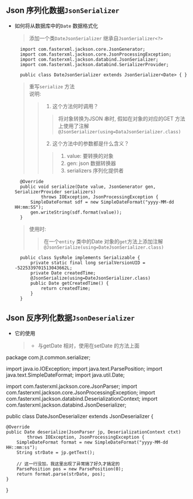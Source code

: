 

## Json 序列化数据`JsonSerializer`

- 如何将从数据库中的`Date` 数据格式化
    > 添加一个类`DateJsonSerializer` 继承自`JsonSerializer<?>`
    
        import com.fasterxml.jackson.core.JsonGenerator;
        import com.fasterxml.jackson.core.JsonProcessingException;
        import com.fasterxml.jackson.databind.JsonSerializer;
        import com.fasterxml.jackson.databind.SerializerProvider;

        public class DateJsonSerializer extends JsonSerializer<Date> { }

    > 重写`serialize` 方法<br>
    > 说明: 
    >>  1. 这个方法何时调用？
	>>>  将对象转换为JSON 串时, 假如在对象的对应的GET 方法上使用了注解 `@JsonSerializer(using=DataJsonSerializer.class)`
	>>  2. 这个方法中的参数都是什么含义？
	>>>  1. value: 要转换的对象
	>>>  2. gen: json 数据转换器
	>>>  3. serializers 序列化提供者

        @Override
        public void serialize(Date value, JsonGenerator gen, SerializerProvider serializers)
                throws IOException, JsonProcessingException {
            SimpleDateFormat sdf = new SimpleDateFormat("yyyy-MM-dd HH:mm:SS");
            gen.writeString(sdf.format(value));
        }

    > 使用时: 
    >> 在一个`entity` 类中的Date 对象的`get`方法上添加注解`@JsonSerialize(using=DateJsonSerializer.class)`

        public class SysRole implements Serializable {
            private static final long serialVersionUID = -5225339701513043662L;
            private Date createdTime;
            @JsonSerialize(using=DateJsonSerializer.class)
            public Date getCreatedTime() {
                return createdTime;
            }
        }


## Json 反序列化数据`JsonDeserializer`

- 它的使用
    > - 与getDate 相对，使用在setDate 的方法上面

package com.jt.common.serializer;

import java.io.IOException;
import java.text.ParsePosition;
import java.text.SimpleDateFormat;
import java.util.Date;

import com.fasterxml.jackson.core.JsonParser;
import com.fasterxml.jackson.core.JsonProcessingException;
import com.fasterxml.jackson.databind.DeserializationContext;
import com.fasterxml.jackson.databind.JsonDeserializer;

public class DateJsonDeserializer extends JsonDeserializer<Date> {

    @Override
    public Date deserialize(JsonParser jp, DeserializationContext ctxt)
            throws IOException, JsonProcessingException {
        SimpleDateFormat format = new SimpleDateFormat("yyyy-MM-dd HH::mm:ss");
        String strDate = jp.getText();

        // 这一行没加，我这里出现了异常搞了好久才搞定的
        ParsePosition pos = new ParsePosition(0);
        return format.parse(strDate, pos);
    }

}


